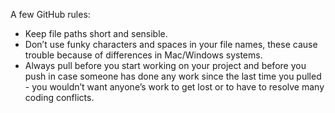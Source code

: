 A few GitHub rules:
* Keep file paths short and sensible.
* Don’t use funky characters and spaces in your file names, these cause trouble because of differences in Mac/Windows systems.
* Always pull before you start working on your project and before you push in case someone has done any work since the last time you pulled - you wouldn’t want anyone’s work to get lost or to have to resolve many coding conflicts.
